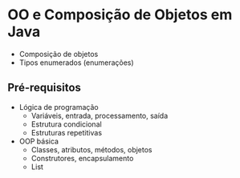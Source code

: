 # OO e Composição de Objetos em Java

- Composição de objetos
- Tipos enumerados (enumerações)

## Pré-requisitos

- Lógica de programação
  - Variáveis, entrada, processamento, saída
  - Estrutura condicional
  - Estruturas repetitivas
- OOP básica
  - Classes, atributos, métodos, objetos
  - Construtores, encapsulamento
  - List

